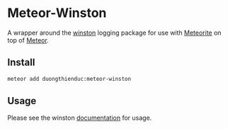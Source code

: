 Meteor-Winston
===============
A wrapper around the [winston](https://github.com/flatiron/winston.git) logging package for use with [Meteorite](https://github.com/oortcloud/meteorite) on top of [Meteor](http://meteor.com).

## Install
```sh
meteor add duongthienduc:meteor-winston
```

## Usage

Please see the winston [documentation](https://github.com/flatiron/winston.git) for usage.
